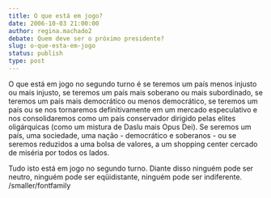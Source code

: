 ```yaml
---
title: O que está em jogo?
date: 2006-10-03 21:00:00
author: regina.machado2
debate: Quem deve ser o próximo presidente?
slug: o-que-esta-em-jogo
status: publish 
type: post
---
```


O que está em jogo no segundo turno é se teremos um país menos injusto ou mais injusto, se teremos um país mais soberano ou mais subordinado, se teremos um país mais democrático ou menos democrático, se teremos um país ou se nos tornaremos definitivamente em um mercado especulativo e nos consolidaremos como um país conservador dirigido pelas elites oligárquicas (como um mistura de Daslu mais Opus Dei). Se seremos um país, uma sociedade, uma nação - democrático e soberanos - ou se seremos reduzidos a uma bolsa de valores, a um shopping center cercado de miséria por todos os lados.   
  
Tudo isto está em jogo no segundo turno. Diante disso ninguém pode ser neutro, ninguém pode ser eqüidistante, ninguém pode ser indiferente. /smaller/fontfamily
